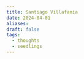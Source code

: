 ```yaml
---
title: Santiago Villafania
date: 2024-04-01
aliases: 
draft: false
tags:
  - thoughts
  - seedlings
---
```

